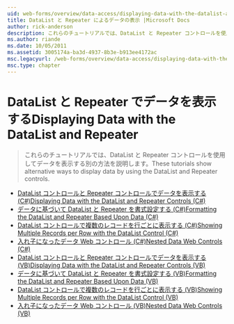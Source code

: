 ```yaml
---
uid: web-forms/overview/data-access/displaying-data-with-the-datalist-and-repeater/index
title: DataList と Repeater によるデータの表示 |Microsoft Docs
author: rick-anderson
description: これらのチュートリアルでは、DataList と Repeater コントロールを使用してデータを表示する別の方法を説明します。
ms.author: riande
ms.date: 10/05/2011
ms.assetid: 3005174a-ba3d-4937-8b3e-b913ee4172ac
msc.legacyurl: /web-forms/overview/data-access/displaying-data-with-the-datalist-and-repeater
msc.type: chapter
---
```

<a name="displaying-data-with-the-datalist-and-repeater"></a><span data-ttu-id="b21c2-103">DataList と Repeater でデータを表示する</span><span class="sxs-lookup"><span data-stu-id="b21c2-103">Displaying Data with the DataList and Repeater</span></span>
====================
> <span data-ttu-id="b21c2-104">これらのチュートリアルでは、DataList と Repeater コントロールを使用してデータを表示する別の方法を説明します。</span><span class="sxs-lookup"><span data-stu-id="b21c2-104">These tutorials show alternative ways to display data by using the DataList and Repeater controls.</span></span>


- [<span data-ttu-id="b21c2-105">DataList コントロールと Repeater コントロールでデータを表示する (C#)</span><span class="sxs-lookup"><span data-stu-id="b21c2-105">Displaying Data with the DataList and Repeater Controls (C#)</span></span>](displaying-data-with-the-datalist-and-repeater-controls-cs.md)
- [<span data-ttu-id="b21c2-106">データに基づいて DataList と Repeater を書式設定する (C#)</span><span class="sxs-lookup"><span data-stu-id="b21c2-106">Formatting the DataList and Repeater Based Upon Data (C#)</span></span>](formatting-the-datalist-and-repeater-based-upon-data-cs.md)
- [<span data-ttu-id="b21c2-107">DataList コントロールで複数のレコードを行ごとに表示する (C#)</span><span class="sxs-lookup"><span data-stu-id="b21c2-107">Showing Multiple Records per Row with the DataList Control (C#)</span></span>](showing-multiple-records-per-row-with-the-datalist-control-cs.md)
- [<span data-ttu-id="b21c2-108">入れ子になったデータ Web コントロール (C#)</span><span class="sxs-lookup"><span data-stu-id="b21c2-108">Nested Data Web Controls (C#)</span></span>](nested-data-web-controls-cs.md)
- [<span data-ttu-id="b21c2-109">DataList コントロールと Repeater コントロールでデータを表示する (VB)</span><span class="sxs-lookup"><span data-stu-id="b21c2-109">Displaying Data with the DataList and Repeater Controls (VB)</span></span>](displaying-data-with-the-datalist-and-repeater-controls-vb.md)
- [<span data-ttu-id="b21c2-110">データに基づいて DataList と Repeater を書式設定する (VB)</span><span class="sxs-lookup"><span data-stu-id="b21c2-110">Formatting the DataList and Repeater Based Upon Data (VB)</span></span>](formatting-the-datalist-and-repeater-based-upon-data-vb.md)
- [<span data-ttu-id="b21c2-111">DataList コントロールで複数のレコードを行ごとに表示する (VB)</span><span class="sxs-lookup"><span data-stu-id="b21c2-111">Showing Multiple Records per Row with the DataList Control (VB)</span></span>](showing-multiple-records-per-row-with-the-datalist-control-vb.md)
- [<span data-ttu-id="b21c2-112">入れ子になったデータ Web コントロール (VB)</span><span class="sxs-lookup"><span data-stu-id="b21c2-112">Nested Data Web Controls (VB)</span></span>](nested-data-web-controls-vb.md)
